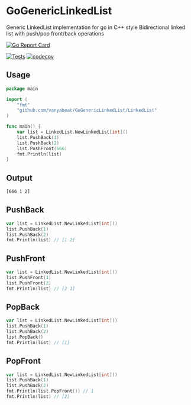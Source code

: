 # GoGenericLinkedList
Generic LinkedList implementation for go in C++ style
Bidirectional linked list with push/pop front/back operations

[![Go Report Card](https://goreportcard.com/badge/github.com/vanyabeat/GoGenericLinkedList)](https://goreportcard.com/report/github.com/vanyabeat/GoGenericLinkedList)

[![Tests](https://github.com/vanyabeat/GoGenericLinkedList/actions/workflows/Tests.yml/badge.svg)](https://github.com/vanyabeat/GoGenericLinkedList/actions/workflows/Tests.yml)
[![codecov](https://codecov.io/gh/vanyabeat/GoGenericLinkedList/graph/badge.svg?token=6MXG5KLBGF)](https://codecov.io/gh/vanyabeat/GoGenericLinkedList)

## Usage

```go   
package main

import (
	"fmt"
	"github.com/vanyabeat/GoGenericLinkedList/LinkedList"
)

func main() {
	var list = LinkedList.NewLinkedList[int]()
	list.PushBack(1)
	list.PushBack(2)
	list.PushFront(666)
	fmt.Println(list)
}
```
    
## Output

```bash
[666 1 2]
```

## PushBack

```go
var list = LinkedList.NewLinkedList[int]()
list.PushBack(1)
list.PushBack(2)
fmt.Println(list) // [1 2]
```

## PushFront

```go
var list = LinkedList.NewLinkedList[int]()
list.PushFront(1)
list.PushFront(2)
fmt.Println(list) // [2 1]
```

## PopBack
```go
var list = LinkedList.NewLinkedList[int]()
list.PushBack(1)
list.PushBack(2)
list.PopBack()
fmt.Println(list) // [1]
```

## PopFront
```go
var list = LinkedList.NewLinkedList[int]()
list.PushBack(1)
list.PushBack(2)
fmt.Println(list.PopFront()) // 1
fmt.Println(list) // [2]
```
